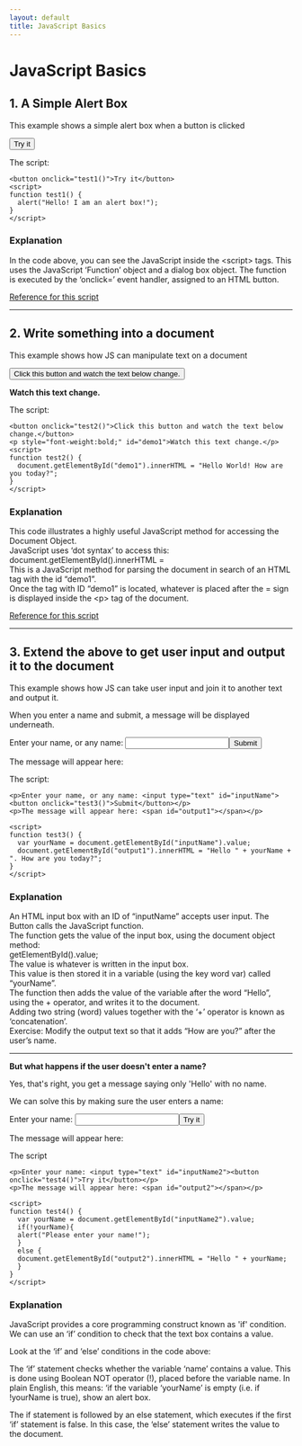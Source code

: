```yaml
---
layout: default
title: JavaScript Basics
---
```


<h1>JavaScript Basics</h1>

<h2>1. A Simple Alert Box</h2>
<p>This example shows a simple alert box when a button is clicked</p>

<button onclick="test1()">Try it</button>
<script>
function test1() {
  alert("Hello! I am an alert box!");
}
</script>

<p>The script:</p>

```
<button onclick="test1()">Try it</button>
<script>
function test1() {
  alert("Hello! I am an alert box!");
}
</script>
```

<h3>Explanation</h3>

<p> 
In the code above, you can see the JavaScript inside the &lt;script&gt; tags. 
This uses the JavaScript ‘Function’ object and a dialog box object.
The function is executed by the ‘onclick=’ event handler, assigned to an HTML button.
</p>

<p><a href="https://www.w3schools.com/jsref/met_win_alert.asp">Reference for this script</a></p>
<hr>

<h2>2. Write something into a document</h2>
<p>This example shows how JS can manipulate text on a document</p>
<button onclick="test2()">Click this button and watch the text below change.</button>
<p style="font-weight:bold;" id="demo1">Watch this text change.</p>
<script>
function test2() {
  document.getElementById("demo1").innerHTML = "Hello World! How are you today?";
}
</script>

<p>The script:</p>

```
<button onclick="test2()">Click this button and watch the text below change.</button>
<p style="font-weight:bold;" id="demo1">Watch this text change.</p>
<script>
function test2() {
  document.getElementById("demo1").innerHTML = "Hello World! How are you today?";
}
</script>
```

<h3>Explanation</h3>

<p> 
This code illustrates a highly useful JavaScript method for accessing the Document Object.<br>
JavaScript uses ‘dot syntax’ to access this: <br>
<span style="font-family:font-family: Courier, monospace;">document.getElementById().innerHTML = </span><br>
This is a JavaScript method for parsing the document in search of an HTML tag with the id “demo1”.<br>
Once the tag with ID “demo1” is located, whatever is placed after the = sign is displayed inside the &lt;p&gt; tag of the document.
</p>

<p><a href="https://www.w3schools.com/jsref/met_document_getelementbyid.asp">Reference for this script</a></p>
<hr>

<h2>3. Extend the above to get user input and output it to the document</h2>
<p>This example shows how JS can take user input and join it to another text and output it.</p>
<p>When you enter a name and submit, a message will be displayed underneath.</p>

<p>Enter your name, or any name: <input type="text" id="inputName"><button onclick="test3()">Submit</button></p>
<p>The message will appear here: <span id="output1"></span></p>

<script>
function test3() {
  var yourName = document.getElementById("inputName").value;
  document.getElementById("output1").innerHTML = "Hello " + yourName + ". How are you today?";
}
</script>

<p>The script:</p>

```
<p>Enter your name, or any name: <input type="text" id="inputName"><button onclick="test3()">Submit</button></p>
<p>The message will appear here: <span id="output1"></span></p>

<script>
function test3() {
  var yourName = document.getElementById("inputName").value;
  document.getElementById("output1").innerHTML = "Hello " + yourName + ". How are you today?";
}
</script>
```


<h3>Explanation</h3>
<p> 
An HTML input box with an ID of “inputName” accepts user input. The Button calls the JavaScript function.<br>
The function gets the value of the input box, using the document object method:<br>
<span style="font-family:font-family: Courier, monospace;">getElementById().value;</span></br>
The value is whatever is written in the input box.<br>
This value is then stored it in a variable (using the key word var) called “yourName”.<br>
The function then adds the value of the variable after the word “Hello”, using the + operator, and
writes it to the document.<br>
Adding two string (word) values together with the ‘+’ operator is known as ‘concatenation’.<br>
Exercise: Modify the output text so that it adds “How are you?” after the user’s name.
</p>

<hr>
<p><strong>But what happens if the user doesn't enter a name?</strong></p>
<p>Yes, that's right, you get a message saying only 'Hello' with no name.</p>
<p>We can solve this by making sure the user enters a name:</p>

<p>Enter your name: <input type="text" id="inputName2"><button onclick="test4()">Try it</button></p>
<p>The message will appear here: <span id="output2"></span></p>
<script>
function test4() {
  var yourName = document.getElementById("inputName2").value;
  if(!yourName){
  alert("Please enter your name!");
  }
  else {
  document.getElementById("output2").innerHTML = "Hello " + yourName;
  }
}
</script>

<p>The script</p>

```
<p>Enter your name: <input type="text" id="inputName2"><button onclick="test4()">Try it</button></p>
<p>The message will appear here: <span id="output2"></span></p>

<script>
function test4() {
  var yourName = document.getElementById("inputName2").value;
  if(!yourName){
  alert("Please enter your name!");
  }
  else {
  document.getElementById("output2").innerHTML = "Hello " + yourName;
  }
}
</script>
```

<h3>Explanation</h3>
<p> JavaScript provides a core programming construct known as 'if' condition. We can use an ‘if’ condition to check that the text box contains a value.</p>
<p>Look at the ‘if’ and ‘else’ conditions in the code above: </p>
<p>The ‘if’ statement checks whether the variable ‘name’ contains a value. This is done using Boolean NOT operator (!), placed before the variable name. In plain English, this means: ‘if the variable ‘yourName’ is empty (i.e. if !yourName is true), show an alert box.</p>
<p>
The if statement is followed by an else statement, which executes if the first ‘if’ statement is false. In this case, the ‘else’ statement writes the value to the document.</p>


